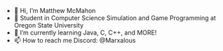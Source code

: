 - 👋 Hi, I’m Matthew McMahon
- 📕 Student in Computer Science Simulation and Game Programming at Oregon State University
- 🌱 I’m currently learning Java, C, C++, and MORE!
- 📫 How to reach me Discord: @Marxalous

<!---
Marxalous/Marxalous is a ✨ special ✨ repository because its `README.md` (this file) appears on your GitHub profile.
You can click the Preview link to take a look at your changes.
--->
